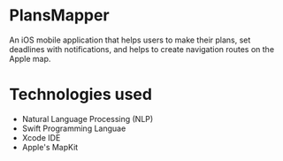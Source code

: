 # PlansMapper
An iOS mobile application that helps users to make their plans, set deadlines with notifications, and helps to create navigation routes on the Apple map.

# Technologies used
* Natural Language Processing (NLP)
* Swift Programming Languae
* Xcode IDE
* Apple's MapKit

